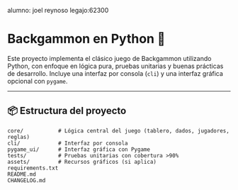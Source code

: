 alumno: joel reynoso   legajo:62300


# Backgammon en Python 🎲

Este proyecto implementa el clásico juego de Backgammon utilizando Python, con enfoque en lógica pura, pruebas unitarias y buenas prácticas de desarrollo. Incluye una interfaz por consola (`cli`) y una interfaz gráfica opcional con `pygame`.

---

## 📦 Estructura del proyecto

```plaintext
core/           # Lógica central del juego (tablero, dados, jugadores, reglas)
cli/            # Interfaz por consola
pygame_ui/      # Interfaz gráfica con Pygame
tests/          # Pruebas unitarias con cobertura >90%
assets/         # Recursos gráficos (si aplica)
requirements.txt
README.md
CHANGELOG.md
